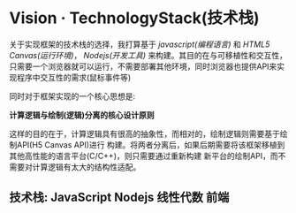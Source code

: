 # Vision · TechnologyStack(技术栈)

关于实现框架的技术栈的选择，我打算基于 *javascript(编程语言)* 和 *HTML5 Canvas(运行环境)*， *Nodejs(开发工具)* 来构建。其目的在与可移植性和交互性，只需要一个浏览器就可以运行，不需要部署其他环境，同时浏览器也提供API来实现程序中交互性的需求(鼠标事件等)

同时对于框架实现的一个核心思想是:

**计算逻辑与绘制(逻辑)分离的核心设计原则**

这样的目的在于，计算逻辑具有很高的抽象性，而相对的，绘制逻辑则需要基于绘制API(H5 Canvas API)进行
构建。将两者分离后，如果后期需要将该框架移植到其他高性能的语言平台(C/C++)，则只需要通过重新构建
新平台的绘制API，而不需要对计算逻辑有太大的结构性适配。

## 技术栈: JavaScript  Nodejs  线性代数  前端  